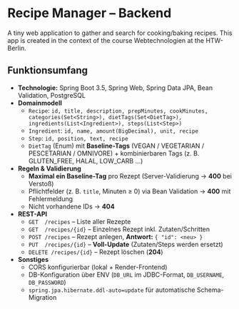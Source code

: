 
# Recipe Manager – Backend
A tiny web application to gather and search for cooking/baking recipes. This app is created in the context of the course Webtechnologien at the HTW-Berlin.

## Funktionsumfang

- **Technologie:** Spring Boot 3.5, Spring Web, Spring Data JPA, Bean Validation, PostgreSQL
- **Domainmodell**
    - `Recipe`: `id, title, description, prepMinutes, cookMinutes, categories(Set<String>), dietTags(Set<DietTag>), ingredients(List<Ingredient>), steps(List<Step>)`
    - `Ingredient`: `id, name, amount(BigDecimal), unit, recipe`
    - `Step`: `id, position, text, recipe`
    - `DietTag` (Enum) mit **Baseline-Tags** (VEGAN / VEGETARIAN / PESCETARIAN / OMNIVORE) + kombinierbaren Tags (z. B. GLUTEN_FREE, HALAL, LOW_CARB …)
- **Regeln & Validierung**
    - **Maximal ein Baseline-Tag** pro Rezept (Server-Validierung → **400** bei Verstoß)
    - Pflichtfelder (z. B. `title`, Minuten ≥ 0) via Bean Validation → **400** mit Fehlermeldung
    - Nicht vorhandene IDs → **404**
- **REST-API**
    - `GET  /recipes` – Liste aller Rezepte
    - `GET  /recipes/{id}` – Einzelnes Rezept inkl. Zutaten/Schritten
    - `POST /recipes` – Rezept anlegen, **Antwort:** `{ "id": <neu> }`
    - `PUT  /recipes/{id}` – **Voll-Update** (Zutaten/Steps werden ersetzt)
    - `DELETE /recipes/{id}` – Rezept löschen (**204**)
- **Sonstiges**
    - CORS konfigurierbar (lokal + Render-Frontend)
    - DB-Konfiguration über ENV (`DB_URL` im JDBC-Format, `DB_USERNAME`, `DB_PASSWORD`)
    - `spring.jpa.hibernate.ddl-auto=update` für automatische Schema-Migration
